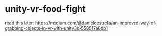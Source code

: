 # unity-vr-food-fight

read this later: https://medium.com/@danielcestrella/an-improved-way-of-grabbing-objects-in-vr-with-unity3d-558517a8db1